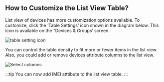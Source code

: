 ## How to Customize the List View Table?

List view of devices has more customization options available. To customize, click the ‘Table Settings’ icon shown in the diagram below. This icon is available on the “Devices & Groups’ screen.

  

![table setting icon](./images/customize/29_Groups_devices_main_screen_Customize_List_view_Table.png)

  

You can control the table density to fit more or fewer items in the list view. Also, you could add or remove devices attribute columns to the list view.

![Select columns](./images/customize/30_Groups_devices_main_screen_Customize_List_view_Table.png)

:::tip
 You can now add IMEI atttibute to the list view table.
:::
